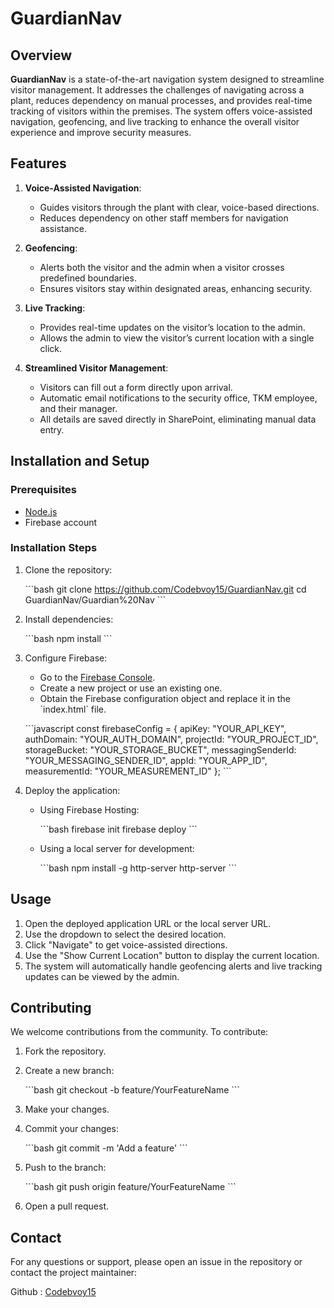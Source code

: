 # GuardianNav

## Overview

**GuardianNav** is a state-of-the-art navigation system designed to streamline visitor management. It addresses the challenges of navigating across a plant, reduces dependency on manual processes, and provides real-time tracking of visitors within the premises. The system offers voice-assisted navigation, geofencing, and live tracking to enhance the overall visitor experience and improve security measures.

## Features

1. **Voice-Assisted Navigation**:
   - Guides visitors through the plant with clear, voice-based directions.
   - Reduces dependency on other staff members for navigation assistance.

2. **Geofencing**:
   - Alerts both the visitor and the admin when a visitor crosses predefined boundaries.
   - Ensures visitors stay within designated areas, enhancing security.

3. **Live Tracking**:
   - Provides real-time updates on the visitor’s location to the admin.
   - Allows the admin to view the visitor’s current location with a single click.

4. **Streamlined Visitor Management**:
   - Visitors can fill out a form directly upon arrival.
   - Automatic email notifications to the security office, TKM employee, and their manager.
   - All details are saved directly in SharePoint, eliminating manual data entry.



## Installation and Setup

### Prerequisites

- [Node.js](https://nodejs.org/)
- Firebase account

### Installation Steps

1. Clone the repository:

    \`\`\`bash
    git clone https://github.com/Codebvoy15/GuardianNav.git
    cd GuardianNav/Guardian%20Nav
    \`\`\`

2. Install dependencies:

    \`\`\`bash
    npm install
    \`\`\`

3. Configure Firebase:

   - Go to the [Firebase Console](https://console.firebase.google.com/).
   - Create a new project or use an existing one.
   - Obtain the Firebase configuration object and replace it in the \`index.html\` file.

    \`\`\`javascript
    const firebaseConfig = {
      apiKey: "YOUR_API_KEY",
      authDomain: "YOUR_AUTH_DOMAIN",
      projectId: "YOUR_PROJECT_ID",
      storageBucket: "YOUR_STORAGE_BUCKET",
      messagingSenderId: "YOUR_MESSAGING_SENDER_ID",
      appId: "YOUR_APP_ID",
      measurementId: "YOUR_MEASUREMENT_ID"
    };
    \`\`\`

4. Deploy the application:

    - Using Firebase Hosting:

      \`\`\`bash
      firebase init
      firebase deploy
      \`\`\`

    - Using a local server for development:

      \`\`\`bash
      npm install -g http-server
      http-server
      \`\`\`

## Usage

1. Open the deployed application URL or the local server URL.
2. Use the dropdown to select the desired location.
3. Click "Navigate" to get voice-assisted directions.
4. Use the "Show Current Location" button to display the current location.
5. The system will automatically handle geofencing alerts and live tracking updates can be viewed by the admin.

## Contributing

We welcome contributions from the community. To contribute:

1. Fork the repository.
2. Create a new branch:

    \`\`\`bash
    git checkout -b feature/YourFeatureName
    \`\`\`

3. Make your changes.
4. Commit your changes:

    \`\`\`bash
    git commit -m 'Add a feature'
    \`\`\`

5. Push to the branch:

    \`\`\`bash
    git push origin feature/YourFeatureName
    \`\`\`

6. Open a pull request.



## Contact

For any questions or support, please open an issue in the repository or contact the project maintainer:

Github : [Codebvoy15](https://github.com/Codebvoy15)

